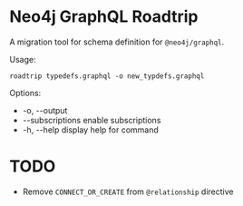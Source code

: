 
# Neo4j GraphQL Roadtrip

A migration tool for schema definition for `@neo4j/graphql`.

Usage:

`roadtrip typedefs.graphql -o new_typdefs.graphql`

Options:

-   -o, --output <string>
-   --subscriptions enable subscriptions
-   -h, --help display help for command


# TODO 
- Remove `CONNECT_OR_CREATE` from `@relationship` directive
